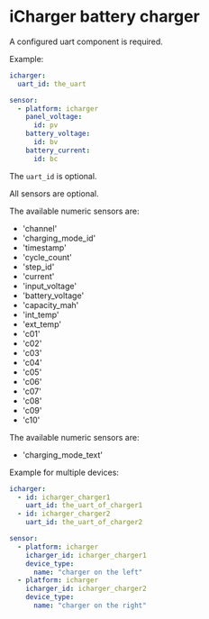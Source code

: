# iCharger battery charger

A configured uart component is required.

Example:
```yaml
icharger:
  uart_id: the_uart

sensor:
  - platform: icharger
    panel_voltage:
      id: pv
    battery_voltage:
      id: bv
    battery_current:
      id: bc
```

The `uart_id` is optional.

All sensors are optional.

The available numeric sensors are:
- 'channel'
- 'charging_mode_id'
- 'timestamp'
- 'cycle_count'
- 'step_id'
- 'current'
- 'input_voltage'
- 'battery_voltage'
- 'capacity_mah'
- 'int_temp'
- 'ext_temp'
- 'c01'
- 'c02'
- 'c03'
- 'c04'
- 'c05'
- 'c06'
- 'c07'
- 'c08'
- 'c09'
- 'c10'

The available numeric sensors are:
- 'charging_mode_text'

Example for multiple devices:
```yaml
icharger:
  - id: icharger_charger1
    uart_id: the_uart_of_charger1
  - id: icharger_charger2
    uart_id: the_uart_of_charger2

sensor:
  - platform: icharger
    icharger_id: icharger_charger1
    device_type:
      name: "charger on the left"
  - platform: icharger
    icharger_id: icharger_charger2
    device_type:
      name: "charger on the right"
```
